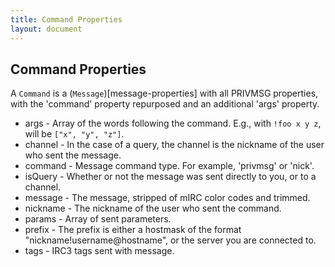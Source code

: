 ```yaml
---
title: Command Properties
layout: document
---
```


## Command Properties

A `Command` is a (`Message`)[message-properties] with all PRIVMSG properties, with the 'command' property repurposed and an additional 'args' property.

* args     - Array of the words following the command. E.g., with `!foo x y z`, will be `["x", "y", "z"]`.
* channel  - In the case of a query, the channel is the nickname of the user who sent the message.
* command  - Message command type. For example, 'privmsg' or 'nick'.
* isQuery  - Whether or not the message was sent directly to you, or to a channel.
* message  - The message, stripped of mIRC color codes and trimmed.
* nickname - The nickname of the user who sent the command.
* params   - Array of sent parameters.
* prefix   - The prefix is either a hostmask of the format "nickname!username@hostname", or the server you are connected to.
* tags     - IRC3 tags sent with message.